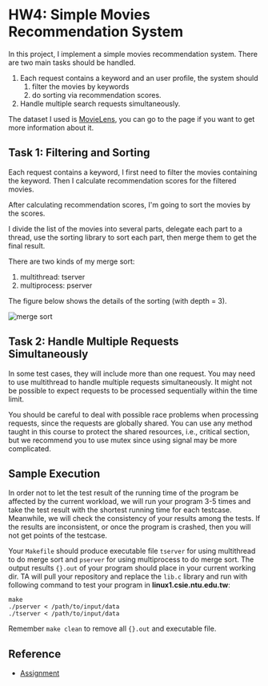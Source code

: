 # HW4: Simple Movies Recommendation System
In this project, I implement a simple movies recommendation system.
There are two main tasks should be handled.

1. Each request contains a keyword and an user profile, the system should
    1. filter the movies by keywords
    2. do sorting via recommendation scores.
2. Handle multiple search requests simultaneously.

The dataset I used is [MovieLens](https://grouplens.org/datasets/movielens/),
you can go to the page if you want to get more information about it.

## Task 1: Filtering and Sorting

Each request contains a keyword, I first need to filter the movies containing the keyword.
Then I calculate recommendation scores for the filtered movies.

After calculating recommendation scores, I'm going to sort the movies by the scores.

I divide the list of the movies into several parts, delegate each part to a thread,
use the sorting library to sort each part, then merge them to get the final result.

There are two kinds of my merge sort:

1. multithread: tserver
2. multiprocess: pserver

The figure below shows the details of the sorting (with depth = 3).

![merge sort](https://i.imgur.com/RYEFMrq.png)

## Task 2: Handle Multiple Requests Simultaneously

In some test cases, they will include more than one request. You may need to use multithread to handle multiple requests simultaneously. It might not be possible to expect requests to be processed sequentially within the time limit.

You should be careful to deal with possible race problems when processing requests, since the requests are globally shared. You can use any method taught in this course to protect the shared resources, i.e., critical section, but we recommend you to use mutex since using signal may be more complicated.

## Sample Execution

In order not to let the test result of the running time of the program be affected by the current workload, we will run your program 3-5 times and take the test result with the shortest running time for each testcase. Meanwhile, we will check the consistency of your results among the tests. If the results are inconsistent, or once the program is crashed, then you will not get points of the testcase. 

Your `Makefile` should produce executable file `tserver` for using multithread to do merge sort  and `pserver` for using multiprocess to do merge sort. The output results `{}.out` of your program should place in your current working dir. TA will pull your repository and replace the `lib.c` library and run with following command to test your program in **linux1.csie.ntu.edu.tw**:

```
make 
./pserver < /path/to/input/data  
./tserver < /path/to/input/data
```

Remember `make clean` to remove all `{}.out` and executable file.


## Reference
* [Assignment](https://hackmd.io/@claire2222/SkLyBSnIo)
